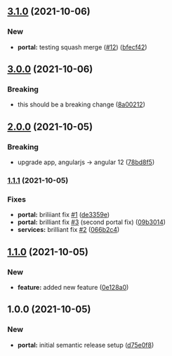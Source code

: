 ## [3.1.0](https://github.com/yorgos-parasyris/versioning-demo/compare/v3.0.0...v3.1.0) (2021-10-06)


### New

* **portal:** testing squash merge ([#12](https://github.com/yorgos-parasyris/versioning-demo/issues/12)) ([bfecf42](https://github.com/yorgos-parasyris/versioning-demo/commit/bfecf425702216286cd81800bae29be8e04da07b))

## [3.0.0](https://github.com/yorgos-parasyris/versioning-demo/compare/v2.0.0...v3.0.0) (2021-10-06)


### Breaking

* this should be a breaking change ([8a00212](https://github.com/yorgos-parasyris/versioning-demo/commit/8a00212fc8549b9e55b5b24331b98baf8d634494))

## [2.0.0](https://github.com/yorgos-parasyris/versioning-demo/compare/v1.1.1...v2.0.0) (2021-10-05)


### Breaking

* upgrade app, angularjs -> angular 12 ([78bd8f5](https://github.com/yorgos-parasyris/versioning-demo/commit/78bd8f5973c109f90f018f04933bf2713e99f90e))

### [1.1.1](https://github.com/yorgos-parasyris/versioning-demo/compare/v1.1.0...v1.1.1) (2021-10-05)


### Fixes

* **portal:** briliiant fix [#1](https://github.com/yorgos-parasyris/versioning-demo/issues/1) ([de3359e](https://github.com/yorgos-parasyris/versioning-demo/commit/de3359efeaca2ddc55e13019082e22fbf56f088c))
* **portal:** brilliant fix [#3](https://github.com/yorgos-parasyris/versioning-demo/issues/3) (second portal fix) ([09b3014](https://github.com/yorgos-parasyris/versioning-demo/commit/09b301439817be5a9dd8784668dc1bd0f7f414fb))
* **services:** brilliant fix [#2](https://github.com/yorgos-parasyris/versioning-demo/issues/2) ([066b2c4](https://github.com/yorgos-parasyris/versioning-demo/commit/066b2c46f69202e22a844377f4a990b5ec79a29d))

## [1.1.0](https://github.com/yorgos-parasyris/versioning-demo/compare/v1.0.0...v1.1.0) (2021-10-05)


### New

* **feature:** added new feature ([0e128a0](https://github.com/yorgos-parasyris/versioning-demo/commit/0e128a09838ad4f87760da2c8832bb1d77f58442))

## 1.0.0 (2021-10-05)


### New

* **portal:** initial semantic release setup ([d75e0f8](https://github.com/yorgos-parasyris/versioning-demo/commit/d75e0f88575640d9ac0fc919167966fdae3fd8ff))
